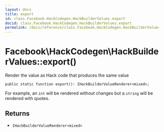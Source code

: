 ```yaml
---
layout: docs
title: export
id: class.Facebook.HackCodegen.HackBuilderValues.export
docid: class.Facebook.HackCodegen.HackBuilderValues.export
permalink: /docs/reference/class.Facebook.HackCodegen.HackBuilderValues.export.md
---
```

# Facebook\\HackCodegen\\HackBuilderValues::export()




Render the value as Hack code that produces the same value




``` Hack
public static function export(): IHackBuilderValueRenderer<mixed>;
```




For example, an ` int ` will be rendered without changes but a `` string ``
will be rendered with quotes.




## Returns




+ ` IHackBuilderValueRenderer<mixed> `